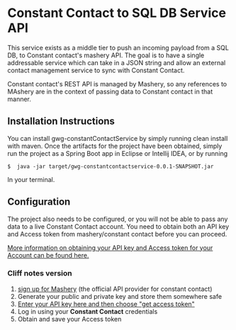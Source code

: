 # Constant Contact to SQL DB Service API

This service exists as a middle tier to push an incoming payload from a SQL DB, to Constant contact's mashery API. The goal is to have a single addressable service which can take in a JSON string and allow an external contact management service to sync with Constant Contact.

Constant contact's REST API is managed by Mashery, so any references to MAshery are in the context of passing data to Constant contact in that manner.

## Installation Instructions

You can install gwg-constantContactService by simply running clean install with maven. Once the artifacts for the project have been obtained, simply run the project as a Spring Boot app in Eclipse or Intellij IDEA, or by running

`$  java -jar target/gwg-constantcontactservice-0.0.1-SNAPSHOT.jar`

In your terminal.

## Configuration

The project also needs to be configured, or you will not be able to pass any data to a live Constant Contact account. You need to obtain both an API key and Access token from mashery/constant contact before you can proceed.

[More information on obtaining your API key and Access token for your Account can be found here.](https://developer.constantcontact.com/api-keys.html)

### Cliff notes version

1. [sign up for Mashery](https://constantcontact.mashery.com/member/register) (the official API provider for constant contact)
2. Generate your public and private key and store them somewhere safe
3. [Enter your API key here and then choose "get access token"](https://constantcontact.mashery.com/io-docs)
4. Log in using your **Constant Contact** credentials
5. Obtain and save your Access token
